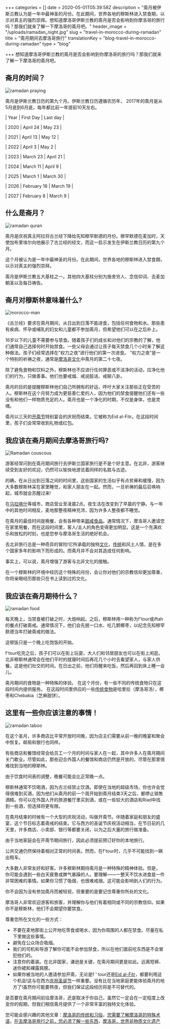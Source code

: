 +++
categories = []
date = 2020-05-01T05:39:58Z
description = "斋月被伊斯兰教认为是一年中最神圣的月份。在此期间，世界各地的穆斯林进入禁食期，以示对真主的强烈崇拜。想知道摩洛哥伊斯兰教的斋月是否会影响到你摩洛哥的旅行吗？那我们就来了解一下摩洛哥的斋月吧。"
header_image = "/uploads/ramadan_night.jpg"
slug = "travel-in-morocco-during-ramadan"
title = "斋月期间去摩洛哥旅行"
translationKey = "blog-travel-in-morocco-during-ramadan"
type = "blog"

+++
想知道摩洛哥伊斯兰教的斋月是否会影响到你摩洛哥的旅行吗？那我们就来了解一下摩洛哥的斋月吧。

## **斋月的时间？**

![ramadan praying](/uploads/ramadan_praying.jpg "ramadan praying")

斋月是伊斯兰教日历的第九个月。伊斯兰教日历遵循农历年， 2017年的斋月是从5月底到6月底，每年都比前一年提前10天左右。

| Year | First Day | Last day |

| 2020 | April 24 | May 23 |

| 2021 | April 13 | May 12 |

| 2022 | April 3 | May 2 |

| 2023 | March 23 | April 21 |

| 2024 | March 11 | April 9 |

| 2025 | March 1 | March 30 |

| 2026 | February 18 | March 19 |

| 2027 | February 8 | March 9 |

## **什么是斋月？**

![ramadan quran](/uploads/ramadan_quran.jpg "ramadan quran")

斋月是庆祝真主阿拉将古兰经下降给先知穆罕默德的月份。穆罕默德在麦加时，天使加布里埃尔向他展示了古兰经的经文，而这一启示发生在伊斯兰教日历的第九个月。

这个月被认为是一年中最神圣的月份。在此期间，世界各地的穆斯林进入禁食期，以示对真主的强烈崇拜。

斋月是伊斯兰教五大基柱之一。其他四大基柱分别为施舍穷人、念信仰词、去麦加朝圣以及每日祷告。

## **斋月对穆斯林意味着什么?**

![morocco-man](/uploads/ramadan_morocco-man.jpg "morocco-man")

《古兰经》要求在斋月期间，从日出到日落不能进食，包括任何食物和水。那些患有疾病、怀孕或哺乳的妇女和儿童都不参加斋月，但希望他们可以在之后补上。

16岁以下的儿童不需要参与禁食。随着孩子们的成长和对他们的宗教的了解，他们通常自己选择何时开始禁食。一些父母会通过让孩子每天禁食几个小时来了解这种做法。孩子们经常选择在“权力之夜”进行他们的第一次进食。 “权力之夜”是一个特别的祈祷之夜，通常是[摩洛哥文化](/zh/blog/culture-of-morocco/ "摩洛哥丰富多彩的文化")中斋月的第二十七夜。

除了避免食物和饮料之外，穆斯林也不应进行任何罪恶或不洁净的活动，应净化他们的行为，只做善事。他们也要戒烟、戒说脏话、戒聊八卦。

斋月的目的是提醒穆斯林他们自己所拥有的好运，呼吁大家关注那些正在受苦的人。穆斯林在这个月努力成为更慈善仁爱的人，因为他们的禁食提醒他们还有一些没有和他们一样物质充足的人。斋月也是一个净化的时期，不仅是身体，也是灵魂。

斋月以三天的[开斋节](/zh/blog/eid-al-fitr/ "开斋节 ")特别宴会的庆祝而结束。它被称为Eid al-Fitr。在这段时间里，孩子们会常常收到礼物或红包。

## **我应该在斋月期间去摩洛哥旅行吗?**

![Ramadan couscous](/uploads/Ramadan_couscous.jpg "Ramadan couscous")

游客经常问到在斋月期间旅行去伊斯兰国家旅行是不是个好主意。在北非，游客继续受到友好的欢迎，仍然可以愉快地游览着同样的名胜与古迹。

的确，在从日出到日落之间的时间里，这些国家的生活似乎有点贫瘠和缓慢，因为大多数穆斯林呆在家里睡觉，和家人朋友在一起。然而，一旦祈祷的最后召唤响起，城市就会苏醒过来!

在[马拉喀什](/zh/destinations/nightlife-in-marrakech/ "马拉喀什的夜生活")等城市，商店营业至凌晨2点。夜生活在改变到了早晨的宁静。与一年中的其他时间相反，麦地那整夜精神充沛，因为许多人整夜都不睡觉。

在斋月的最佳时间是晚餐，会有各种带来[甜咸食品](/zh/blog/typical-sweets-of-morocco/ "摩洛哥的特色甜点")。通常情况下，摩洛哥人邀请您在家里用餐，而在这段时间里，客人/主人的角色变得更加明显。这是一个充满欢乐和放松的时刻，也是您参与摩洛哥生活的绝好机会。

去北非旅行总是一种奇异的冒险!它所承载的独特[文化](/zh/blog/culture-of-morocco/ "摩洛哥丰富多彩的文化")，[传统](/zh/blog/customs-and-traditions-of-morocco/ "摩洛哥的传统和风俗 ")和风土人情，是在多个国家多年的影响下而形成的。而斋月并不会对其造成任何影响。

事实上，可以说，斋月增强了游客与北非文化的接触。

在一个穆斯林的环境中经历这个特殊的月份，会让你对他们的宗教信仰更加尊重，你将亲眼经历那些只在书上读到过的文化。

## **我应该在斋月期待什么？**

![ramadan food](/uploads/ramadan_food1.jpg "ramadan food")

每天晚上，当禁食被打破之时，大炮响起。之后，穆斯林用一种称为f'tour或iftah的餐点打破斋戒。通常情况下，他们会先抿一口水、吃几颗椰枣，以纪念先知穆罕默德当年打破斋戒的做法。

这顿饭只是一个晚上吃饱饭的开始。

f'tour吃完之后，孩子们可以在街上玩耍，大人们和邻居朋友也可以在街上闲逛。北非穆斯林通常会在他们平时的就寝时间后再花几个小时去看望家人，与家人供餐。这是他们社交的时间。在日出之前，他们将醒来吃饭，然后再回到床上睡一会儿。

斋月期间的食物是一种特殊的体验。 在这个月份，有一些不同的传统食物只在这段时间内提供服务。 在这段时间里供应的一些[传统食物](/zh/blog/9-typical-moroccan-foods/ "摩洛哥9大特色美食")是哈里拉（摩洛哥汤），椰枣和Chebakia（芝麻甜饼）。

## **这里有一些你应该注意的事情！**

![ramadan taboo](/uploads/ramadan_taboo.jpg "ramadan taboo")

在这个圣月，许多商店比平常开放时间晚，因为店主们需要从前一晚的晚宴和聚会中恢复。邮局和银行也同样。

有些商店和餐馆经常会给员工一个月的时间与家人在一起，其中许多人在斋月期间关门歇业。尽管如此，那些迎合外国人的餐馆和商店仍然是开放的，尽管在那里很难找到当地的穆斯林。

由于饮食时间表的调整，晚餐可能会比正常晚一点。

穆斯林通常不饮喝酒，因为古兰经禁止饮酒。即使在当地的超级市场，你也许会觉得很难到买酒，因为他们从斋月的前一个周开始到斋月结束3天之后，都停止销售酒精。你可以在外国人开的旅游餐厅里买到酒，或在一些较大的酒店和Riad中找到一些酒，但选择将更有限。

在斋月结束的时候有一个大型的庆祝活动，叫做开斋节。伴随着家庭和朋友的盛宴，这个节日标志着斋戒的结束。它与西方的圣诞节庆祝活动相当，在节日前的几天里，许多商店、小卖部、银行等都要关闭，以为之后大量的旅行做准备。

由于当地家庭会在开斋节期间旅行，因此必须提前预订好你的本地旅行。

公共交通仍然保持着相对正常的时间表。然而，在f'tour时，几乎不可能找到一辆出租车。

大多数人非常友好和好客。许多穆斯林期待斋月是一种特殊的精神体验。但是， 你可能会遇到一些白天疲惫或脾气暴躁的人。要理解——一整天不饮水进食是一件非常困难的事情。如果你习惯了吸烟，也很难戒烟，这可能会影响到人们的行为。

你不会因为没有参加斋月而被轻视，但重要的是要记住尊重你所处的文化。

摩洛哥人非常欢迎游客和旅客，并理解你与他们有着相同或不同的宗教信仰。如果你不是穆斯林，他们不会期望你要禁食。

尊重您所在文化的一些方式：

* 不要在麦地那街上公开地吃零食或喝水，因为你周围的人都在禁食。尽量在私下里做这些事情。
* 避免在公众场合吸烟。
* 我们的司机和导游了解你可能不会参加禁食，所以在他们面前吃东西是不会冒犯他们的。
* 注意你的着装。在北非国家，谦逊是关键，在斋月期间更是如此。远离短裤、迷你裙和裸露肩膀。
* 如果你被当地的人邀请参加开斋，无论是f ' tour还是[Eid al-Fitr](/zh/blog/eid-al-fitr/ "开斋节 ")，都要利用这个机会!这与在西方[庆祝圣诞节](/zh/blog/celebrating-christmas-in-morocco/ "在摩洛哥过圣诞节 ")一样重要。没有比在当地家庭更能体验斋月的地方了!虽然你可能要熬夜，但我们保证这段经历将是不可替代的。

是否要在斋月期间前往摩洛哥，还是取决于你自己，虽然它一定会在一定程度上改变你的假期，但我们相信斋月提供了一个非常丰富的独特文化体验。

您可能会感兴趣的其他文章：[摩洛哥的传统和习俗](/zh/blog/customs-and-traditions-of-morocco/ "摩洛哥的传统和风俗")，[您需要了解摩洛哥的特殊术语](/zh/blog/moroccan-words-you-need-to-know/ "您需要知道的摩洛哥特有名词")，[在去摩洛哥旅行之前，您必须了解一些东西](/zh/blog/what-do-you-need-to-know-before-going-to-morocco/ "去摩洛哥旅游前你必须知道的事")，[摩洛哥，世界非物质文化遗产](/zh/blog/unesco-in-morocco/ "摩洛哥的世界非物质文化遗产")